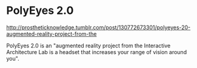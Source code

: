 # PolyEyes 2.0

http://prostheticknowledge.tumblr.com/post/130772673301/polyeyes-20-augmented-reality-project-from-the

PolyEyes 2.0 is an "augmented reality project from the Interactive Architecture Lab is a headset that increases your range of vision around you".

